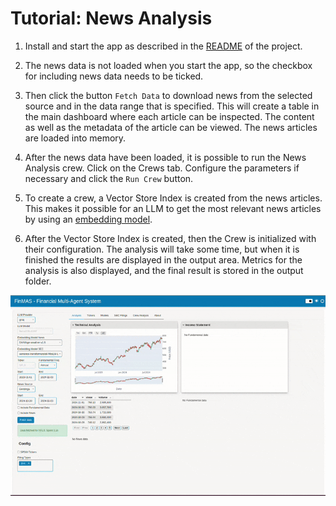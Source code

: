 # Tutorial: News Analysis

1. Install and start the app as described in the [README](https://github.com/KevorkSulahian/agentic-llm-for-better-results) of the project.

2. The news data is not loaded when you start the app, so the checkbox
    for including news data needs to be ticked.

3. Then click the button `Fetch Data` to download news from the selected source and in the data
    range that is specified. This will create a table in the main dashboard where each article
    can be inspected. The content as well as the metadata of the article can be viewed.
    The news articles are loaded into memory.

4. After the news data have been loaded, it is possible to run the News Analysis crew.
    Click on the Crews tab. Configure the parameters if necessary and click the `Run Crew` button.

5. To create a crew, a Vector Store Index is created from the news articles.
    This makes it possible for an LLM to get the most relevant news articles by using
    an [embedding model](../components/embedding_models.md).

6. After the Vector Store Index is created, then the Crew is initialized with their
    configuration. The analysis will take some time, but when it is finished the
    results are displayed in the output area. Metrics for the analysis is also displayed, and
    the final result is stored in the output folder.

![FinMAS News Analysis](../assets/gif/news.gif)
